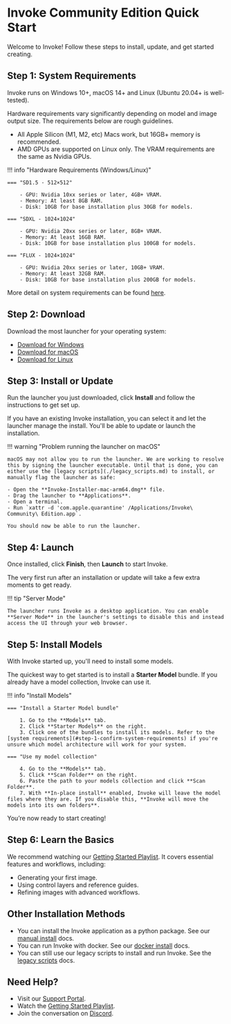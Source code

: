 # Invoke Community Edition Quick Start

Welcome to Invoke! Follow these steps to install, update, and get started creating.

## Step 1: System Requirements

Invoke runs on Windows 10+, macOS 14+ and Linux (Ubuntu 20.04+ is well-tested).

Hardware requirements vary significantly depending on model and image output size. The requirements below are rough guidelines.

- All Apple Silicon (M1, M2, etc) Macs work, but 16GB+ memory is recommended.
- AMD GPUs are supported on Linux only. The VRAM requirements are the same as Nvidia GPUs.

!!! info "Hardware Requirements (Windows/Linux)"

    === "SD1.5 - 512×512"

        - GPU: Nvidia 10xx series or later, 4GB+ VRAM.
        - Memory: At least 8GB RAM.
        - Disk: 10GB for base installation plus 30GB for models.

    === "SDXL - 1024×1024"

        - GPU: Nvidia 20xx series or later, 8GB+ VRAM.
        - Memory: At least 16GB RAM.
        - Disk: 10GB for base installation plus 100GB for models.

    === "FLUX - 1024×1024"

        - GPU: Nvidia 20xx series or later, 10GB+ VRAM.
        - Memory: At least 32GB RAM.
        - Disk: 10GB for base installation plus 200GB for models.

More detail on system requirements can be found [here](./requirements.md).

## Step 2: Download

Download the most launcher for your operating system:

- [Download for Windows](https://download.invoke.ai/Invoke%20Community%20Edition.exe)
- [Download for macOS](https://download.invoke.ai/Invoke%20Community%20Edition.dmg)
- [Download for Linux](https://download.invoke.ai/Invoke%20Community%20Edition.AppImage)

## Step 3: Install or Update

Run the launcher you just downloaded, click **Install** and follow the instructions to get set up.

If you have an existing Invoke installation, you can select it and let the launcher manage the install. You'll be able to update or launch the installation.

!!! warning "Problem running the launcher on macOS"

    macOS may not allow you to run the launcher. We are working to resolve this by signing the launcher executable. Until that is done, you can either use the [legacy scripts](./legacy_scripts.md) to install, or manually flag the launcher as safe:

    - Open the **Invoke-Installer-mac-arm64.dmg** file.
    - Drag the launcher to **Applications**.
    - Open a terminal.
    - Run `xattr -d 'com.apple.quarantine' /Applications/Invoke\ Community\ Edition.app`.

    You should now be able to run the launcher.

## Step 4: Launch

Once installed, click **Finish**, then **Launch** to start Invoke.

The very first run after an installation or update will take a few extra moments to get ready.

!!! tip "Server Mode"

    The launcher runs Invoke as a desktop application. You can enable **Server Mode** in the launcher's settings to disable this and instead access the UI through your web browser.

## Step 5: Install Models

With Invoke started up, you'll need to install some models.

The quickest way to get started is to install a **Starter Model** bundle. If you already have a model collection, Invoke can use it.

!!! info "Install Models"

    === "Install a Starter Model bundle"

        1. Go to the **Models** tab.
        2. Click **Starter Models** on the right.
        3. Click one of the bundles to install its models. Refer to the [system requirements](#step-1-confirm-system-requirements) if you're unsure which model architecture will work for your system.

    === "Use my model collection"

        4. Go to the **Models** tab.
        5. Click **Scan Folder** on the right.
        6. Paste the path to your models collection and click **Scan Folder**.
        7. With **In-place install** enabled, Invoke will leave the model files where they are. If you disable this, **Invoke will move the models into its own folders**.

You’re now ready to start creating!

## Step 6: Learn the Basics

We recommend watching our [Getting Started Playlist](https://www.youtube.com/playlist?list=PLvWK1Kc8iXGrQy8r9TYg6QdUuJ5MMx-ZO). It covers essential features and workflows, including:

- Generating your first image.
- Using control layers and reference guides.
- Refining images with advanced workflows.

## Other Installation Methods

- You can install the Invoke application as a python package. See our [manual install](./manual.md) docs.
- You can run Invoke with docker. See our [docker install](./docker.md) docs.
- You can still use our legacy scripts to install and run Invoke. See the [legacy scripts](./legacy_scripts.md) docs.

## Need Help?

- Visit our [Support Portal](https://support.invoke.ai).
- Watch the [Getting Started Playlist](https://www.youtube.com/playlist?list=PLvWK1Kc8iXGrQy8r9TYg6QdUuJ5MMx-ZO).
- Join the conversation on [Discord][discord link].

[discord link]: https://discord.gg/ZmtBAhwWhy
